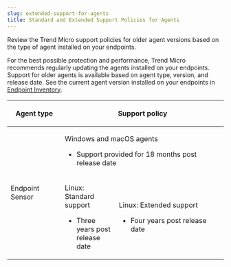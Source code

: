 ```yaml
---
slug: extended-support-for-agents
title: Standard and Extended Support Policies for Agents
---
```


Review the Trend Micro support policies for older agent versions based on the type of agent installed on your endpoints.

For the best possible protection and performance, Trend Micro recommends regularly updating the agents installed on your endpoints. Support for older agents is available based on agent type, version, and release date. See the current agent version installed on your endpoints in [Endpoint Inventory](endpoint-inventory-intro-part.md).

<table>
<colgroup>
<col style="width: 25%" />
<col style="width: 25%" />
<col style="width: 25%" />
<col style="width: 25%" />
</colgroup>
<thead>
<tr>
<th><p>Agent type</p></th>
<th colspan="3">Support policy</th>
</tr>
</thead>
<tbody>
<tr>
<td rowspan="2"><p>Endpoint Sensor</p></td>
<td colspan="3"><p>Windows and macOS agents</p>
<ul>
<li><p>Support provided for 18 months post release date</p></li>
</ul></td>
</tr>
<tr>
<td><p>Linux: Standard support</p>
<ul>
<li><p>Three years post release date</p></li>
</ul></td>
<td colspan="2"><p>Linux: Extended support</p>
<ul>
<li><p>Four years post release date</p></li>
</ul></td>
</tr>
</tbody>
</table>
